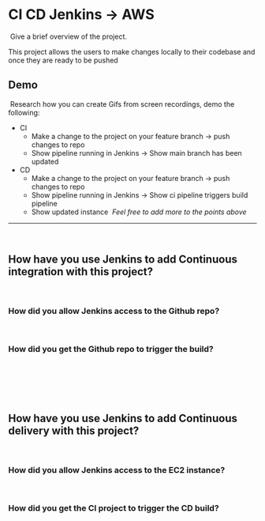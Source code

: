 # CI CD Jenkins -> AWS

​
Give a brief overview of the project.

This project allows the users to make changes locally to their codebase and once they are ready to be pushed
​

## Demo

​
Research how you can create Gifs from screen recordings, demo the following:
​

- CI
  - Make a change to the project on your feature branch -> push changes to repo
  - Show pipeline running in Jenkins -> Show main branch has been updated
- CD
  - Make a change to the project on your feature branch -> push changes to repo
  - Show pipeline running in Jenkins -> Show ci pipeline triggers build pipeline
  - Show updated instance
    ​
    _Feel free to add more to the points above_
    ​

---

​

## How have you use Jenkins to add Continuous integration with this project?

​

### How did you allow Jenkins access to the Github repo?

​

### How did you get the Github repo to trigger the build?

## ​

​

## How have you use Jenkins to add Continuous delivery with this project?

​

### How did you allow Jenkins access to the EC2 instance?

​

### How did you get the CI project to trigger the CD build?

## ​

